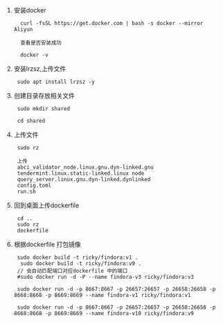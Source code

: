 1. 安装docker

         curl -fsSL https://get.docker.com | bash -s docker --mirror Aliyun

         查看是否安装成功

         docker -v

2. 安装lrzsz,上传文件

        sudo apt install lrzsz -y

3. 创建目录存放相关文件

        sudo mkdir shared

        cd shared

4. 上传文件

        sudo rz   

        上传
        abci_validator_node.linux.gnu.dyn-linked.gnu
        tendermint.linux.static-linked.linux node
        query_server.linux.gnu.dyn-linked.dynlinked
        config.toml
        run.sh

5. 回到桌面上传dockerfile

        cd ..
        sudo rz
        dockerfile

6. 根据dockerfile 打包镜像

        sudo docker build -t ricky/findora:v1 .
         sudo docker build -t ricky/findora:v9 .
        // 会自动匹配端口对应dockerfile 中的端口
        #sudo docker run -d -P --name findora-v3 ricky/findora:v3

        sudo docker run -d -p 8667:8667 -p 26657:26657 -p 26658:26658 -p 8668:8668 -p 8669:8669 --name findora-v1 ricky/findora:v1

        sudo docker run -d -p 8667:8667 -p 26657:26657 -p 26658:26658 -p 8668:8668 -p 8669:8669 --name findora-v10 ricky/findora:v9